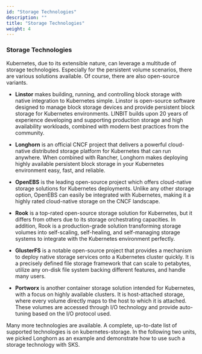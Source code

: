 ```yaml
---
id: "Storage Technologies"
description: ""
title: "Storage Technologies"
weight: 4
---
```


### Storage Technologies

Kubernetes, due to its extensible nature, can leverage a multitude of storage technologies. Especially for the persistent volume scenarios, there are various solutions available. Of course, there are also open-source variants.

- **Linstor** makes building, running, and controlling block storage with native integration to Kubernetes simple. Linstor is open-source software designed to manage block storage devices and provide persistent block storage for Kubernetes environments. LINBIT builds upon 20 years of experience developing and supporting production storage and high availability workloads, combined with modern best practices from the community.

- **Longhorn** is an official CNCF project that delivers a powerful cloud-native distributed storage platform for Kubernetes that can run anywhere. When combined with Rancher, Longhorn makes deploying highly available persistent block storage in your Kubernetes environment easy, fast, and reliable.

- **OpenEBS** is the leading open-source project which offers cloud-native storage solutions for Kubernetes deployments. Unlike any other storage option, OpenEBS can easily be integrated with Kubernetes, making it a highly rated cloud-native storage on the CNCF landscape.

- **Rook** is a top-rated open-source storage solution for Kubernetes, but it differs from others due to its storage orchestrating capacities. In addition, Rook is a production-grade solution transforming storage volumes into self-scaling, self-healing, and self-managing storage systems to integrate with the Kubernetes environment perfectly.

- **GlusterFS** is a notable open-source project that provides a mechanism to deploy native storage services onto a Kubernetes cluster quickly. It is a precisely defined file storage framework that can scale to petabytes, utilize any on-disk file system backing different features, and handle many users.

- **Portworx** is another container storage solution intended for Kubernetes, with a focus on highly available clusters. It is host-attached storage, where every volume directly maps to the host to which it is attached. These volumes are accessed through I/O technology and provide auto-tuning based on the I/O protocol used.

Many more technologies are available. A complete, up-to-date list of supported technologies is on kubernetes-storage. In the following two units, we picked Longhorn as an example and demonstrate how to use such a storage technology with SKS.
